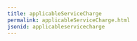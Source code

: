 ```yaml
---
title: applicableServiceCharge
permalink: applicableServiceCharge.html
jsonid: applicableservicecharge
---
```

